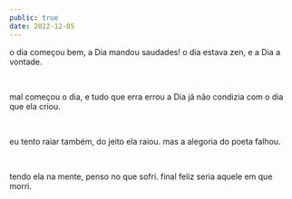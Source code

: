 ```yaml
---
public: true
date: 2022-12-05
---
```


o dia começou bem,
a Dia mandou saudades!
o dia estava zen,
e a Dia a vontade.

&nbsp;

mal começou o dia,
e tudo que erra errou
a Dia já não condizia
com o dia que ela criou.

&nbsp;

eu tento raiar também,
do jeito ela raiou.
mas a alegoria do poeta falhou.

&nbsp;

tendo ela na mente,
penso no que sofri.
final feliz seria aquele em que morri.
